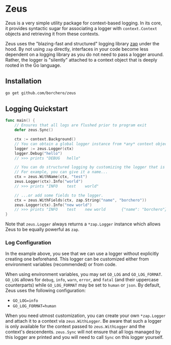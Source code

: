 # Zeus

Zeus is a very simple utility package for context-based logging. In its core, it provides syntactic
sugar for associating a logger with `context.Context` objects and retrieving it from these
contexts.

Zeus uses the "blazing-fast and structured" logging library [zap](https://github.com/uber-go/zap)
under the hood. By not using `zap` directly, interfaces in your code become less dependent on a
logging library as you do not need to pass a logger around. Rather, the logger is "silently"
attached to a context object that is deeply rooted in the Go language.

## Installation

```bash
go get github.com/borchero/zeus
```

## Logging Quickstart

```go
func main() {
    // Ensures that all logs are flushed prior to program exit
    defer zeus.Sync()

    ctx := context.Background()
    // You can obtain a global logger instance from *any* context object in your application!
    logger := zeus.Logger(ctx)
    logger.Debug("hello")
    // >>> prints "DEBUG   hello"

    // You can do structured logging by customizing the logger that is associated with a context.
    // For example, you can give it a name...
    ctx = zeus.WithName(ctx, "test")
    zeus.Logger(ctx).Info("world")
    // >>> prints "INFO    test    world"

    // ...or add some fields to the logger.
    ctx = zeus.WithFields(ctx, zap.String("name", "borchero"))
    zeus.Logger(ctx).Info("new world")
    // >>> prints "INFO    test    new world       {"name": "borchero"}"
}
```

Note that `zeus.Logger` always returns a `*zap.Logger` instance which allows Zeus to be equally
powerful as `zap`.

### Log Configuration

In the example above, you see that we can use a logger without explicitly creating one beforehand.
This logger can be customized either from environment variables (recommended) or from code.

When using environment variables, you may set `GO_LOG` and `GO_LOG_FORMAT`. `GO_LOG` allows for
`debug`, `info`, `warn`, `error`, and `fatal` (and their uppercase counterparts) while
`GO_LOG_FORMAT` may be set to `human` or `json`. By default, Zeus uses the following configuration:

- `GO_LOG=info`
- `GO_LOG_FORMAT=human`

When you need utmost customization, you can create your own `*zap.Logger` and attach it to a
context via `zeus.WithLogger`. Be aware that such a logger is only available for the context passed
to `zeus.WithLogger` and the context's descendents. `zeus.Sync` will not ensure that all logs
managed by this logger are printed and you will need to call `Sync` on this logger yourself.
